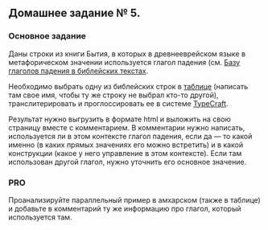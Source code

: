 ## Домашнее задание № 5.

### Основное задание

Даны строки из книги Бытия, в которых в древнееврейском языке в метафорическом значении используется глагол падения (см. [Базу глаголов падения в библейских текстах](http://lextyp.pythonanywhere.com/).

Необходимо выбрать одну из библейских строк в [таблице](https://docs.google.com/spreadsheets/d/1iYLFolLOMR0X9wf3ljROhAGgHvQS9juAq8MBGfWp9OU/edit?usp=sharing) (написать там свое имя, чтобы ту же строку не выбрал кто-то другой), 
транслитерировать и проглоссировать ее в системе [TypeCraft](https://typecraft.org).

Результат нужно выгрузить в формате html и выложить на свою страницу вместе с комментарием. В комментарии нужно написать, используется ли в этом контексте глагол падения, если да — то какой именно (в каких прямых значениях его можно встретить) и в какой конструкции (какое у него управление в этом контексте).
Если там использован другой глагол, нужно уточнить его основное значение.

### PRO

Проанализируйте параллельный пример в амхарском (также в таблице) и добавьте в комментарий ту же информацию про глагол, который используется там.
